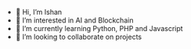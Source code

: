 - 👋 Hi, I’m Ishan
- 👀 I’m interested in AI and Blockchain
- 🌱 I’m currently learning Python, PHP and Javascript
- 💞️ I’m looking to collaborate on projects

<!---
RexLogger/RexLogger is a ✨ special ✨ repository because its `README.md` (this file) appears on your GitHub profile.
You can click the Preview link to take a look at your changes.
--->
